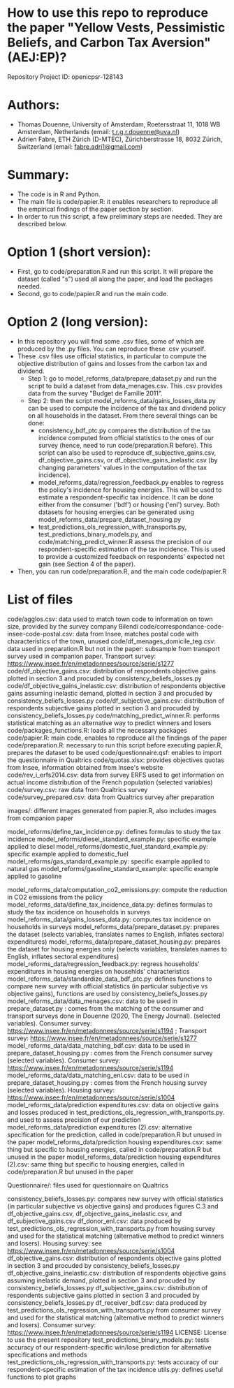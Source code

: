 # How to use this repo to reproduce the paper "Yellow Vests, Pessimistic Beliefs, and Carbon Tax Aversion" (AEJ:EP)?

Repository Project ID: openicpsr-128143

# Authors:
- Thomas Douenne, University of Amsterdam, Roetersstraat 11, 1018 WB Amsterdam, Netherlands (email: t.r.g.r.douenne@uva.nl)
- Adrien Fabre, ETH Zürich (D-MTEC), Zürichberstrasse 18, 8032 Zürich, Switzerland (email: fabre.adri1@gmail.com)

# Summary:
- The code is in R and Python.
- The main file is code/papier.R: it enables researchers to reproduce all the empirical findings of the paper section by section.
- In order to run this script, a few preliminary steps are needed. They are described below.

# Option 1 (short version):
- First, go to code/preparation.R and run this script. It will prepare the dataset (called "s") used all along the paper, and load the packages needed.
- Second, go to code/papier.R and run the main code.

# Option 2 (long version):
- In this repository you will find some .csv files, some of which are produced by the .py files. You can reproduce these .csv yourself.
- These .csv files use official statistics, in particular to compute the objective distribution of gains and losses from the carbon tax and dividend.
    - Step 1: go to model_reforms_data/prepare_dataset.py and run the script to build a dataset from data_menages.csv. This .csv provides data from the survey "Budget de Famille 2011".
    - Step 2: then the script model_reforms_data/gains_losses_data.py can be used to compute the incidence of the tax and dividend policy on all households in the dataset.
    From there several things can be done:
        - consistency_bdf_ptc.py compares the distribution of the tax incidence computed from official statistics to the ones of our survey (hence, need to run code/preparation.R before).
        This script can also be used to reproduce df_subjective_gains.csv, df_objective_gains.csv, or df_objective_gains_inelastic.csv (by changing parameters' values in the computation of the tax incidence).
        - model_reforms_data/regression_feedback.py enables to regress the policy's incidence for housing energies. This will be used to estimate a respondent-specific tax incidence.
        It can be done either from the consumer ('bdf') or housing ('enl') survey. Both datasets for housing energies can be generated using model_reforms_data/prepare_dataset_housing.py
        - test_predictions_ols_regression_with_transports.py, test_predictions_binary_models.py, and code/matching_predict_winner.R assess the precision of our respondent-specific estimation of the tax incidence.
        This is used to provide a customized feedback on respondents' expected net gain (see Section 4 of the paper).
- Then, you can run code/preparation.R, and the main code code/papier.R


# List of files
code/agglos.csv: data used to match town code to information on town size, provided by the survey company Bilendi
code/correspondance-code-insee-code-postal.csv: data from Insee, matches postal code with characteristics of the town, unused
code/df_menages_domicile_teg.csv: data used in preparation.R but not in the paper: subsample from transport survey used in companion paper. Transport survey: https://www.insee.fr/en/metadonnees/source/serie/s1277
code/df_objective_gains.csv: distribution of respondents objective gains plotted in section 3 and procuded by consistency_beliefs_losses.py
code/df_objective_gains_inelastic.csv: distribution of respondents objective gains assuming inelastic demand, plotted in section 3 and procuded by consistency_beliefs_losses.py
code/df_subjective_gains.csv: distribution of respondents subjective gains plotted in section 3 and procuded by consistency_beliefs_losses.py
code/matching_predict_winner.R: performs statistical matching as an alternative way to predict winners and losers
code/packages_functions.R: loads all the necessary packages
code/papier.R: main code, enables to reproduce all the findings of the paper
code/preparation.R: necessary to run this script before executing papier.R, prepares the dataset to be used
code/questionnaire.qsf: enables to import the questionnaire in Qualtrics
code/quotas.xlsx: provides objectives quotas from Insee, information obtained from Insee's website
code/rev_i_erfs2014.csv: data from survey ERFS used to get information on actual income distribution of the French population (selected variables)
code/survey.csv: raw data from Qualtrics survey
code/survey_prepared.csv: data from Qualtrics survey after preparation

images/: different images generated from papier.R, also includes images from companion paper

model_reforms/define_tax_incidence.py: defines formulas to study the tax incidence
model_reforms/diesel_standard_example.py: specific example applied to diesel
model_reforms/domestic_fuel_standard_example.py: specific example applied to domestic_fuel
model_reforms/gas_standard_example.py: specific example applied to natural gas
model_reforms/gasoline_standard_example: specific example applied to gasoline

model_reforms_data/computation_co2_emissions.py: compute the reduction in CO2 emissions from the policy
model_reforms_data/define_tax_incidence_data.py: defines formulas to study the tax incidence on households in surveys
model_reforms_data/gains_losses_data.py: computes tax incidence on households in surveys
model_reforms_data/prepare_dataset.py: prepares the dataset (selects variables, translates names to English, inflates sectoral expenditures)
model_reforms_data/prepare_dataset_housing.py: prepares the dataset for housing energies only (selects variables, translates names to English, inflates sectoral expenditures)
model_reforms_data/regression_feedback.py: regress households' expenditures in housing energies on househlds' characteristics
model_reforms_data/standardize_data_bdf_ptc.py: defines functions to compare new survey with official statistics (in particular subjective vs objective gains), functions are used by consistency_beliefs_losses.py
model_reforms_data/data_menages.csv: data to be used in prepare_dataset.py : comes from the matching of the consumer and transport surveys done in Douenne (2020, The Energy Journal). (selected variables). Consumer survey: https://www.insee.fr/en/metadonnees/source/serie/s1194 ; Transport survey: https://www.insee.fr/en/metadonnees/source/serie/s1277
model_reforms_data/data_matching_bdf.csv: data to be used in prepare_dataset_housing.py : comes from the French consumer survey (selected variables). Consumer survey: https://www.insee.fr/en/metadonnees/source/serie/s1194
model_reforms_data/data_matching_enl.csv: data to be used in prepare_dataset_housing.py : comes from the French housing survey (selected variables). Housing survey: https://www.insee.fr/en/metadonnees/source/serie/s1004
model_reforms_data/prediction expenditures.csv: data on objective gains and losses produced in test_predictions_ols_regression_with_transports.py. and used to assess precision of our prediction
model_reforms_data/prediction expenditures (2).csv: alternative specification for the prediction, called in code/preparation.R but unused in the paper
model_reforms_data/prediction housing expenditures.csv: same thing but specific to housing energies, called in code/preparation.R but unused in the paper
model_reforms_data/prediction housing expenditures (2).csv: same thing but specific to housing energies, called in code/preparation.R but unused in the paper

Questionnaire/: files used for questionnaire on Qualtrics

consistency_beliefs_losses.py: compares new survey with official statistics (in particular subjective vs objective gains) and produces figures C.3 and df_objective_gains.csv, df_objective_gains_inelastic.csv, and df_subjective_gains.csv
df_donor_enl.csv: data produced by test_predictions_ols_regression_with_transports.py from housing survey and used for the statistical matching (alternative method to predict winners and losers). Housing survey: see https://www.insee.fr/en/metadonnees/source/serie/s1004
df_objective_gains.csv: distribution of respondents objective gains plotted in section 3 and procuded by consistency_beliefs_losses.py
df_objective_gains_inelastic.csv: distribution of respondents objective gains assuming inelastic demand, plotted in section 3 and procuded by consistency_beliefs_losses.py
df_subjective_gains.csv: distribution of respondents subjective gains plotted in section 3 and procuded by consistency_beliefs_losses.py
df_receiver_bdf.csv: data produced by test_predictions_ols_regression_with_transports.py from consumer survey and used for the statistical matching (alternative method to predict winners and losers). Consumer survey: https://www.insee.fr/en/metadonnees/source/serie/s1194
LICENSE: License to use the present repository
test_predictions_binary_models.py: tests accuracy of our respondent-specific win/lose prediction for alternative specifications and methods
test_predictions_ols_regression_with_transports.py: tests accuracy of our respondent-specific estimation of the tax incidence
utils.py: defines useful functions to plot graphs

